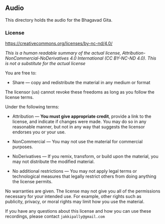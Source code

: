 ## Audio

This directory holds the audio for the Bhagavad Gita. 

### License

https://creativecommons.org/licenses/by-nc-nd/4.0/

*This is a human readable summary of the actual license, Attribution-NonCommercial-NoDerivatives 4.0 International (CC BY-NC-ND 4.0). This is not a substitute for the actual license*

You are free to:

 - Share — copy and redistribute the material in any medium or format

The licensor (us) cannot revoke these freedoms as long as you follow the license terms.

Under the following terms:

 - Attribution — **You must give appropriate credit**, provide a link to the license, and indicate if changes were made. You may do so in any reasonable manner, but not in any way that suggests the licensor endorses you or your use.

 - NonCommercial — You may not use the material for commercial purposes.
 
 - NoDerivatives — If you remix, transform, or build upon the material, you may not distribute the modified material.

 - No additional restrictions — You may not apply legal terms or technological measures that legally restrict others from doing anything the license permits.

No warranties are given. The license may not give you all of the permissions necessary for your intended use. For example, other rights such as publicity, privacy, or moral rights may limit how you use the material.

If you have any questions about this license and how you can use these recordings, please contact `jakkipally@gmail.com`
